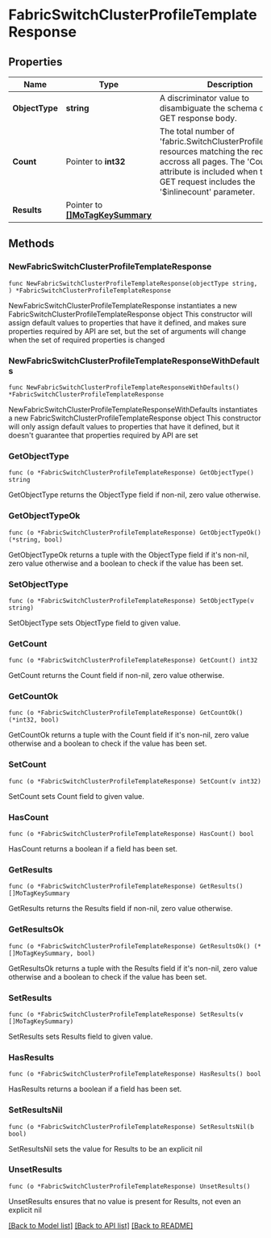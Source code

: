 # FabricSwitchClusterProfileTemplateResponse

## Properties

Name | Type | Description | Notes
------------ | ------------- | ------------- | -------------
**ObjectType** | **string** | A discriminator value to disambiguate the schema of a HTTP GET response body. | 
**Count** | Pointer to **int32** | The total number of &#39;fabric.SwitchClusterProfileTemplate&#39; resources matching the request, accross all pages. The &#39;Count&#39; attribute is included when the HTTP GET request includes the &#39;$inlinecount&#39; parameter. | [optional] 
**Results** | Pointer to [**[]MoTagKeySummary**](MoTagKeySummary.md) |  | [optional] 

## Methods

### NewFabricSwitchClusterProfileTemplateResponse

`func NewFabricSwitchClusterProfileTemplateResponse(objectType string, ) *FabricSwitchClusterProfileTemplateResponse`

NewFabricSwitchClusterProfileTemplateResponse instantiates a new FabricSwitchClusterProfileTemplateResponse object
This constructor will assign default values to properties that have it defined,
and makes sure properties required by API are set, but the set of arguments
will change when the set of required properties is changed

### NewFabricSwitchClusterProfileTemplateResponseWithDefaults

`func NewFabricSwitchClusterProfileTemplateResponseWithDefaults() *FabricSwitchClusterProfileTemplateResponse`

NewFabricSwitchClusterProfileTemplateResponseWithDefaults instantiates a new FabricSwitchClusterProfileTemplateResponse object
This constructor will only assign default values to properties that have it defined,
but it doesn't guarantee that properties required by API are set

### GetObjectType

`func (o *FabricSwitchClusterProfileTemplateResponse) GetObjectType() string`

GetObjectType returns the ObjectType field if non-nil, zero value otherwise.

### GetObjectTypeOk

`func (o *FabricSwitchClusterProfileTemplateResponse) GetObjectTypeOk() (*string, bool)`

GetObjectTypeOk returns a tuple with the ObjectType field if it's non-nil, zero value otherwise
and a boolean to check if the value has been set.

### SetObjectType

`func (o *FabricSwitchClusterProfileTemplateResponse) SetObjectType(v string)`

SetObjectType sets ObjectType field to given value.


### GetCount

`func (o *FabricSwitchClusterProfileTemplateResponse) GetCount() int32`

GetCount returns the Count field if non-nil, zero value otherwise.

### GetCountOk

`func (o *FabricSwitchClusterProfileTemplateResponse) GetCountOk() (*int32, bool)`

GetCountOk returns a tuple with the Count field if it's non-nil, zero value otherwise
and a boolean to check if the value has been set.

### SetCount

`func (o *FabricSwitchClusterProfileTemplateResponse) SetCount(v int32)`

SetCount sets Count field to given value.

### HasCount

`func (o *FabricSwitchClusterProfileTemplateResponse) HasCount() bool`

HasCount returns a boolean if a field has been set.

### GetResults

`func (o *FabricSwitchClusterProfileTemplateResponse) GetResults() []MoTagKeySummary`

GetResults returns the Results field if non-nil, zero value otherwise.

### GetResultsOk

`func (o *FabricSwitchClusterProfileTemplateResponse) GetResultsOk() (*[]MoTagKeySummary, bool)`

GetResultsOk returns a tuple with the Results field if it's non-nil, zero value otherwise
and a boolean to check if the value has been set.

### SetResults

`func (o *FabricSwitchClusterProfileTemplateResponse) SetResults(v []MoTagKeySummary)`

SetResults sets Results field to given value.

### HasResults

`func (o *FabricSwitchClusterProfileTemplateResponse) HasResults() bool`

HasResults returns a boolean if a field has been set.

### SetResultsNil

`func (o *FabricSwitchClusterProfileTemplateResponse) SetResultsNil(b bool)`

 SetResultsNil sets the value for Results to be an explicit nil

### UnsetResults
`func (o *FabricSwitchClusterProfileTemplateResponse) UnsetResults()`

UnsetResults ensures that no value is present for Results, not even an explicit nil

[[Back to Model list]](../README.md#documentation-for-models) [[Back to API list]](../README.md#documentation-for-api-endpoints) [[Back to README]](../README.md)


